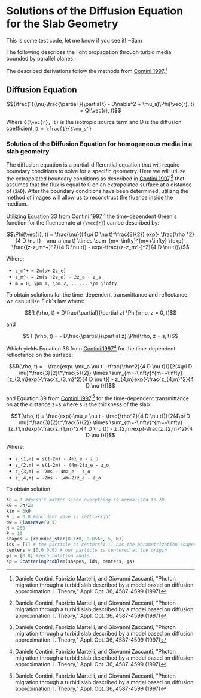 # Solutions of the Diffusion Equation for the Slab Geometry

This is some test code, let me know if you see it! ~Sam

The following describes the light propagation through turbid media bounded by parallel planes. 

The described derivations follow the methods from [Contini 1997](https://www.osapublishing.org/ao/abstract.cfm?uri=ao-36-19-4587).[^1]

## Diffusion Equation

```math
(\frac{1}{\nu}\frac{\partial }{\partial t} - D\nabla^2 + \mu_a)\Phi(\vec{r}, t) = Q(\vec{r}, t)
```

Where ``Q(\vec{r}, t)`` is the isotropic source term and D is the diffusion coefficient, ``D = \frac{1}{3\mu_s'}``

### Solution of the Diffusion Equation for homogeneous media in a slab geometry 

The diffusion equation is a partial-differential equation that will require boundary conditions to solve for a specific geometry. Here we will utilize the
extrapolated boundary conditions as described in [Contini 1997](https://www.osapublishing.org/ao/abstract.cfm?uri=ao-36-19-4587).[^1] that assumes that the flux is equal to 0
on an extrapolated surface at a distance of (``2AD``). After the boundary conditions have been determined, utilizng the method of images will allow us to reconstruct the fluence
inside the medium. 

Utilizing Equation 33 from [Contini 1997](https://www.osapublishing.org/ao/abstract.cfm?uri=ao-36-19-4587),[^1] the time-dependent Green's function for the fluence rate at (``\vec{r}``) can be described by:


```math
\Phi(\vec{r}, t) = \frac{\nu}{(4\pi D \nu t)^\frac{3}{2}}
exp(- \frac{\rho ^2}{4 D \nu t} - \mu_a \nu t) \times
\sum_{m=-\infty}^{m=+\infty} \{exp(-\frac{(z-z_m^+)^2}{4 D \nu t}) - 
exp(-\frac{(z-z_m^-)^2}{4 D \nu t})\}
```

Where:
- ``z_m^+ = 2m(s+ 2z_e)``
- ``z_m^- = 2m(s +2z_e) - 2z_e - z_s``
- ``m = 0, \pm 1, \pm 2, ...... \pm \infty``

To obtain solutions for the time-dependent transmittance and reflectance we can utilize Fick's law where:


```math
R (\rho, t) = D\frac{\partial}{\partial z} \Phi(\rho, z = 0, t)
```
and 

```math
T (\rho, t) = - D\frac{\partial}{\partial z} \Phi(\rho, z = s, t)
```

Which yields Equation 36 from [Contini 1997](https://www.osapublishing.org/ao/abstract.cfm?uri=ao-36-19-4587)[^1] for the time-dependent reflectance on the surface:

```math
R(\rho, t) = - \frac{exp(-\mu_a \nu t - \frac{\rho^2}{4 D \nu t})}{2(4\pi D \nu)^\frac{3}{2}t^\frac{5}{2}}
\times
\sum_{m=-\infty}^{m=+\infty} [z_{3,m}exp(-\frac{z_{3,m}^2}{4 D \nu t}) - 
z_{4,m}exp(-\frac{z_{4,m}^2}{4 D \nu t})]
```
and Equation 39 from [Contini 1997](https://www.osapublishing.org/ao/abstract.cfm?uri=ao-36-19-4587).[^1] for the time-dependent transmittance on at the distance z=s where s is the thickness of the slab:

```math
T(\rho, t) = \frac{exp(-\mu_a \nu t - \frac{\rho^2}{4 D \nu t})}{2(4\pi D \nu)^\frac{3}{2}t^\frac{5}{2}}
\times
\sum_{m=-\infty}^{m=+\infty} [z_{1,m}exp(-\frac{z_{1,m}^2}{4 D \nu t}) - 
z_{2,m}exp(-\frac{z_{2,m}^2}{4 D \nu t})]
```

Where:
- ``z_{1,m} = s(1-2m) - 4mz_e - z_o``
- ``z_{2,m} = s(1-2m) - (4m-2)z_e - z_o``
- ``z_{3,m} = -2ms - 4mz_e - z_o``
- ``z_{4,m} = -2ms - (4m-2)z_e - z_o``


To obtain solution
```julia
λ0 = 1 #doesn't matter since everything is normalized to λ0
k0 = 2π/λ0
kin = 3k0
θ_i = 0.0 #incident wave is left->right
pw = PlaneWave(θ_i)
N = 260
P = 10
shapes = [rounded_star(0.1λ0, 0.05λ0, 5, N)]
ids = [1] # the particle at centers[1,:] has the parametrization shapes[ids[1]]
centers = [0.0 0.0] # our particle is centered at the origin
φs = [0.0] #zero rotation angle
sp = ScatteringProblem(shapes, ids, centers, φs)
```

[^1]: Daniele Contini, Fabrizio Martelli, and Giovanni Zaccanti, "Photon migration through a turbid slab described by a model based on diffusion approximation. I. Theory," Appl. Opt. 36, 4587-4599 (1997) 
